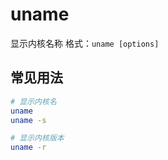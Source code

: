 # uname

显示内核名称
格式：`uname [options]`


## 常见用法
```bash
# 显示内核名
uname
uname -s

# 显示内核版本
uname -r

```